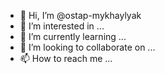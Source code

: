 - 👋 Hi, I’m @ostap-mykhaylyak
- 👀 I’m interested in ...
- 🌱 I’m currently learning ...
- 💞️ I’m looking to collaborate on ...
- 📫 How to reach me ...

<!---
ostap-mykhaylyak/ostap-mykhaylyak is a ✨ special ✨ repository because its `README.md` (this file) appears on your GitHub profile.
You can click the Preview link to take a look at your changes.
--->
